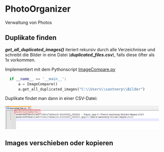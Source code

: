 # PhotoOrganizer
Verwaltung von Photos

## Duplikate finden
***get_all_duplicated_images()*** iteriert rekursiv durch alle Verzeichnisse und schreibt die Bilder in eine Datei (***duplicated_files.csv***), 
falls diese öfter als 1x vorkommen.

Implementiert mit dem Pythonscript [ImageCompare.py](src/ImageCompare.py)

```python
  if __name__ == '__main__':
      a = ImageCompare()
      a.get_all_duplicated_images("C:\\Users\\santnerp\\Bilder")
```
Duplikate findet man dann in einer CSV-Datei:

<img src='img/PhotoOrganizer_src_duplicate_duplicated_files.png'>



## Images verschieben oder kopieren
